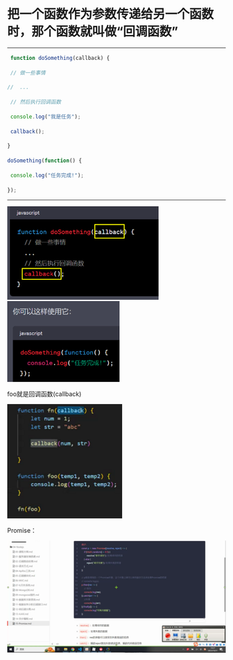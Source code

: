 # 把一个函数作为参数传递给另一个函数时，那个函数就叫做“回调函数”

---

```js
 function doSomething(callback) {

 // 做一些事情

//  ...

 // 然后执行回调函数

 console.log("我是任务");

 callback();

}

doSomething(function() {

 console.log("任务完成!");

}); 
```



---



<img src="./回调函数、Promise，async&await.assets/image-20231031110523278.png" alt="image-20231031110523278" style="zoom:67%;" />

<img src="./回调函数、Promise，async&await.assets/image-20231031110620673.png" alt="image-20231031110620673" style="zoom:67%;" />



foo就是回调函数(callback)

<img src="./回调函数、Promise，async&await.assets/image-20231031112629878.png" alt="image-20231031112629878" style="zoom:67%;" />



Promise：

![image-20231031142818895](./回调函数、Promise，async&await.assets/image-20231031142818895.png)